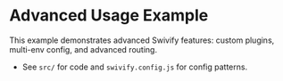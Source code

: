 # Advanced Usage Example

This example demonstrates advanced Swivify features: custom plugins, multi-env config, and advanced routing.

- See `src/` for code and `swivify.config.js` for config patterns.
